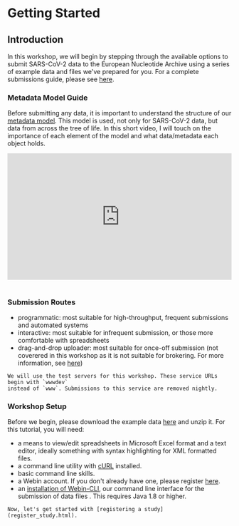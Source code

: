 # Getting Started

## Introduction

In this workshop, we will begin by stepping through the available options to submit SARS-CoV-2 data to the European 
Nucleotide Archive using a series of example data and files we've prepared for you. For a complete submissions guide, please see [here](sars-cov-2-submissions.html).

### Metadata Model Guide

Before submitting any data, it is important to understand the structure of our [metadata model](https://ena-docs.readthedocs.io/en/latest/submit/general-guide/metadata.html).
This model is used, not only for SARS-CoV-2 data, but data from across the tree of life. In this 
short video, I will touch on the importance of each element of the model and what data/metadata each
object holds.

<div style="position: relative; padding-bottom: 56.25%; height: 0; overflow: hidden; max-width: 100%; height: auto;">
    <iframe src="https://www.youtube.com/embed/ChCsqoq-r-Y" frameborder="0" allowfullscreen style="position: absolute; top: 0; left: 0; width: 100%; height: 100%;"></iframe>
</div><br/>


### Submission Routes

- programmatic: most suitable for high-throughput, frequent submissions and automated systems
- interactive: most suitable for infrequent submission, or those more comfortable with spreadsheets
- drag-and-drop uploader: most suitable for once-off submission (not coverered in this workshop as it is not suitable for brokering. For more information, see [here](https://ebi-ait.github.io/sars-cov2-data-upload/app-documentation))

```{note}
We will use the test servers for this workshop. These service URLs begin with `wwwdev`
instead of `www`. Submissions to this service are removed nightly. 
```

### Workshop Setup

Before we begin, please download the example data [here](###TODO####) and unzip it. For this tutorial, you will need:
- a means to view/edit spreadsheets in Microsoft Excel format and a text editor,
ideally something with syntax highlighting for XML formatted files.
- a command line utility with [cURL](https://curl.se/) installed.
- basic command line skills.
- a Webin account. If you don't already have one, please register [here](https://www.ebi.ac.uk/ena/submit/webin/accountInfo).
- an [installation of Webin-CLI](https://github.com/enasequence/webin-cli/tree/v4.1.0#readme), our command line interface for the submission of data files . This requires Java 1.8 or higher.

```{tip}
Now, let's get started with [registering a study](register_study.html).
```
